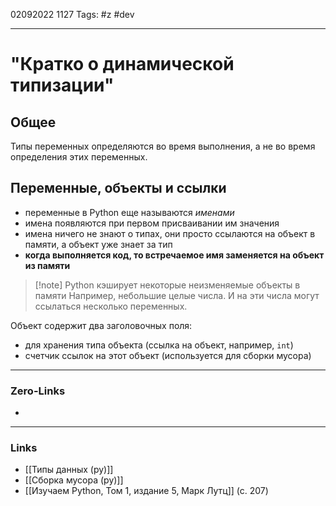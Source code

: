 02092022 1127
Tags: #z #dev

---
# "Кратко о динамической типизации"

## Общее

Типы переменных определяются во время выполнения, а не во время определения этих переменных.

## Переменные, объекты и ссылки

- переменные в Python еще называются *именами*
- имена появляются при первом присваивании им значения
- имена ничего не знают о типах, они просто ссылаются на объект в памяти, а объект уже знает за тип
- **когда выполняется код, то встречаемое имя заменяется на объект из памяти** 

>[!note] Python кэширует некоторые неизменяемые объекты в памяти
>Например, небольшие целые числа. И на эти числа могут ссылаться несколько переменных.

Объект содержит два заголовочных поля:
- для хранения типа объекта (ссылка на объект, например, `int`)
- счетчик ссылок на этот объект (используется для сборки мусора)

---
### Zero-Links
- 

---
### Links
- [[Типы данных (py)]]
- [[Сборка мусора (py)]]
- [[Изучаем Python, Том 1, издание 5, Марк Лутц]] (с. 207)
